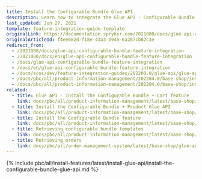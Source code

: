 ```yaml
---
title: Install the Configurable Bundle Glue API
description: Learn how to integrate the Glue API - Configurable Bundle feature into a Spryker project.
last_updated: Jun 27, 2021
template: feature-integration-guide-template
originalLink: https://documentation.spryker.com/2021080/docs/glue-api-configurable-bundle-feature-integration
originalArticleId: f4ee682d-f18e-43a3-b945-6a287cb62c3e
redirect_from:
  - /2021080/docs/glue-api-configurable-bundle-feature-integration
  - /2021080/docs/en/glue-api-configurable-bundle-feature-integration
  - /docs/glue-api-configurable-bundle-feature-integration
  - /docs/en/glue-api-configurable-bundle-feature-integration
  - /docs/scos/dev/feature-integration-guides/202200.0/glue-api/glue-api-configurable-bundle-cart-feature-integration.html
  - /docs/pbc/all/product-information-management/202204.0/base-shop/install-and-upgrade/install-glue-api/install-the-configurable-bundle-glue-api.html
  - /docs/pbc/all/product-information-management/202204.0/base-shop/install-and-upgrade/install-glue-api/install-the-configurable-bundle-product-glue-api.html
related:
  - title: Glue API - Install the Configurable Bundle + Cart feature
    link: docs/pbc/all/product-information-management/latest/base-shop/install-and-upgrade/install-glue-api/install-the-configurable-bundle-glue-api.html
  - title: Install the Configurable Bundle + Product Glue API
    link: docs/pbc/all/product-information-management/latest/base-shop/install-and-upgrade/install-glue-api/install-the-configurable-bundle-product-glue-api.html
  - title: Install the Configurable Bundle feature
    link: docs/pbc/all/product-information-management/latest/base-shop/install-and-upgrade/install-features/install-the-configurable-bundle-feature.html
  - title: Retrieving configurable bundle templates
    link: docs/pbc/all/product-information-management/latest/base-shop/manage-using-glue-api/glue-api-retrieve-configurable-bundle-templates.html
  - title: Retrieving orders
    link: docs/pbc/all/order-management-system/latest/base-shop/glue-api-retrieve-orders.html
---
```


{% include pbc/all/install-features/latest/install-glue-api/install-the-configurable-bundle-glue-api.md %} <!-- To edit, see /_includes/pbc/all/install-features/202311.0/install-glue-api/install-the-configurable-bundle-glue-api.md -->
